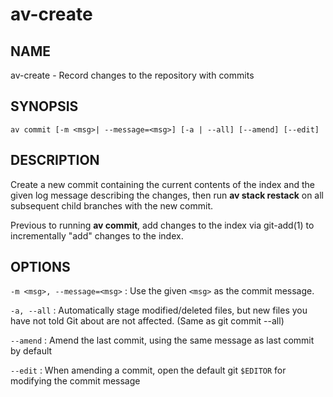 # av-create

## NAME

av-create - Record changes to the repository with commits

## SYNOPSIS

```synopsis
av commit [-m <msg>| --message=<msg>] [-a | --all] [--amend] [--edit]
```

## DESCRIPTION

Create a new commit containing the current contents of the index and the given
log message describing the changes, then run **av stack restack** on all
subsequent child branches with the new commit.

Previous to running **av commit**, add changes to the index via
git-add(1) to incrementally "add" changes to the index.

## OPTIONS

`-m <msg>, --message=<msg>`
: Use the given `<msg>` as the commit message.

`-a, --all`
: Automatically stage modified/deleted files, but new files you have not told
  Git about are not affected. (Same as git commit --all)

`--amend`
: Amend the last commit, using the same message as last commit by default

`--edit`
: When amending a commit, open the default git `$EDITOR` for modifying the
  commit message
